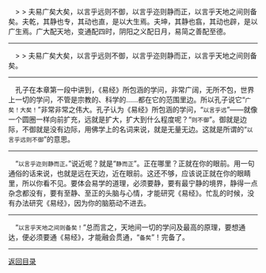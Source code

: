 &emsp;> > 夫易广矣大矣，以言乎远则不御，以言乎迩则静而正，以言乎天地之间则备矣。夫乾，其静也专，其动也直，是以大生焉。夫坤，其静也翕，其动也辟，是以广生焉。广大配天地，变通配四时，阴阳之义配日月，易简之善配至德。
___
&emsp;> > 夫易广矣大矣，以言乎远则不御，以言乎迩则静而正，以言乎天地之间则备矣。
___
&emsp;孔子在本章第一段中讲到，《易经》所包涵的学问，非常广阔，无所不包，世界上一切的学问，不管是宗教的、科学的……都在它的范围里边。所以孔子说它“``广矣！大矣！``”非常非常之伟大。孔子认为《易经》所包涵的学问，“``以言乎远``”——就像一个圆圈一样向前扩充，远就是扩大，扩大到什么程度呢？“``则不御``”。御就是边际，不御就是没有边际，用佛学上的名词来说，就是无量无边。这就是所谓的“``以言乎远则不御``”的意思。
___
&emsp;“``以言乎迩则静而正。``”说近呢？就是“``静而正``”。正在哪里？正就在你的眼前。用一句通俗的话来说，也就是远在天边，近在眼前。这还不够，应该说正就在你的眼睛里，所以你看不见。要体会易学的道理，必须要静，要有最宁静的境界，静得一点杂念都没有，要有至静、至正的头脑与心情，才能研究《易经》。忙乱的时候，没有办法研究《易经》，因为你的脑筋动不进去。
___
&emsp;“``以言乎天地之间则备矣！``”总而言之，天地间一切的学问及最高的原理，要想通达，便必须要通《易经》，才能融会贯通，“``备矣``”！完备了。
___
[返回目录](../../master/README.md#目录)
